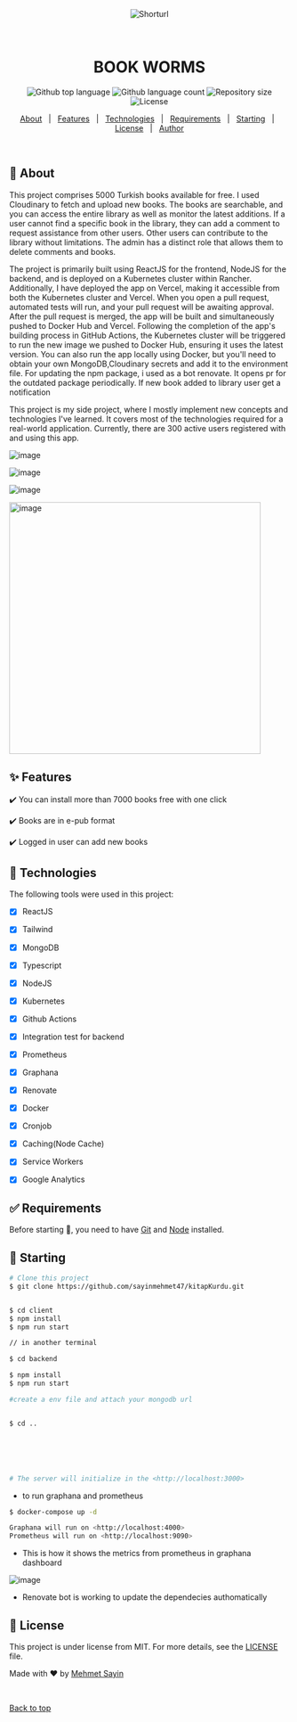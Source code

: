 <div align="center" id="top"> 
  <img src="./.github/app.gif" alt="Shorturl" />

&#xa0;

  <!-- <a href="https://shorturl.netlify.app">Demo</a> -->
</div>

<h1 align="center">BOOK WORMS</h1>

<p align="center">
  <img alt="Github top language" src="https://img.shields.io/github/languages/top/{{YOUR_GITHUB_USERNAME}}/shorturl?color=56BEB8">

  <img alt="Github language count" src="https://img.shields.io/github/languages/count/{{YOUR_GITHUB_USERNAME}}/shorturl?color=56BEB8">

  <img alt="Repository size" src="https://img.shields.io/github/repo-size/{{YOUR_GITHUB_USERNAME}}/shorturl?color=56BEB8">

  <img alt="License" src="https://img.shields.io/github/license/{{YOUR_GITHUB_USERNAME}}/shorturl?color=56BEB8">

  <!-- <img alt="Github issues" src="https://img.shields.io/github/issues/{{YOUR_GITHUB_USERNAME}}/shorturl?color=56BEB8" /> -->

  <!-- <img alt="Github forks" src="https://img.shields.io/github/forks/{{YOUR_GITHUB_USERNAME}}/shorturl?color=56BEB8" /> -->

  <!-- <img alt="Github stars" src="https://img.shields.io/github/stars/{{YOUR_GITHUB_USERNAME}}/shorturl?color=56BEB8" /> -->
</p>

<!-- Status -->

<!-- <h4 align="center">
	🚧  Shorturl 🚀 Under construction....  🚧
</h4>

<hr> -->

<p align="center">
  <a href="#dart-about">About</a> &#xa0; | &#xa0; 
  <a href="#sparkles-features">Features</a> &#xa0; | &#xa0;
  <a href="#rocket-technologies">Technologies</a> &#xa0; | &#xa0;
  <a href="#white_check_mark-requirements">Requirements</a> &#xa0; | &#xa0;
  <a href="#checkered_flag-starting">Starting</a> &#xa0; | &#xa0;
  <a href="#memo-license">License</a> &#xa0; | &#xa0;
  <a href="https://github.com/sayinmehmet47" target="_blank">Author</a>
</p>

<br>

## :dart: About

This project comprises 5000 Turkish books available for free. I used Cloudinary to fetch and upload new books. The books are searchable, and you can access the entire library as well as monitor the latest additions. If a user cannot find a specific book in the library, they can add a comment to request assistance from other users. Other users can contribute to the library without limitations. The admin has a distinct role that allows them to delete comments and books.

The project is primarily built using ReactJS for the frontend, NodeJS for the backend, and is deployed on a Kubernetes cluster within Rancher. Additionally, I have deployed the app on Vercel, making it accessible from both the Kubernetes cluster and Vercel. When you open a pull request, automated tests will run, and your pull request will be awaiting approval. After the pull request is merged, the app will be built and simultaneously pushed to Docker Hub and Vercel. Following the completion of the app's building process in GitHub Actions, the Kubernetes cluster will be triggered to run the new image we pushed to Docker Hub, ensuring it uses the latest version. You can also run the app locally using Docker, but you'll need to obtain your own MongoDB,Cloudinary secrets and add it to the environment file.
For updating the npm package, i used as a bot renovate. It opens pr for the outdated package periodically.
If new book added to library user get a notification

This project is my side project, where I mostly implement new concepts and technologies I've learned. It covers most of the technologies required for a real-world application. Currently, there are 300 active users registered with and using this app.


![image](https://github.com/sayinmehmet47/kitapKurdu/assets/75525090/e7913605-ef0a-429e-a166-166dd10c0869)

![image](https://github.com/sayinmehmet47/kitapKurdu/assets/75525090/b8f621b1-c6ac-4756-b7ab-cae86ba33391)

![image](https://github.com/sayinmehmet47/kitapKurdu/assets/75525090/ab7ea536-c764-4556-9167-9d554393b164)

<img width="452" alt="image" src="https://github.com/sayinmehmet47/kitapKurdu/assets/75525090/716a4150-0451-4933-839f-611d17efc4c4">



## :sparkles: Features

:heavy_check_mark: You can install more than 7000 books free with one click

:heavy_check_mark: Books are in e-pub format

:heavy_check_mark: Logged in user can add new books

## :rocket: Technologies

The following tools were used in this project:

- [x] ReactJS
- [x] Tailwind
- [x] MongoDB
- [x] Typescript
- [x] NodeJS
- [x] Kubernetes
- [x] Github Actions
- [x] Integration test for backend
- [x] Prometheus
- [x] Graphana
- [x] Renovate
- [x] Docker
- [x] Cronjob
- [x] Caching(Node Cache)
- [x] Service Workers
- [x] Google Analytics


## :white_check_mark: Requirements

Before starting :checkered_flag:, you need to have [Git](https://git-scm.com) and [Node](https://nodejs.org/en/) installed.

## :checkered_flag: Starting

```bash
# Clone this project
$ git clone https://github.com/sayinmehmet47/kitapKurdu.git


$ cd client
$ npm install
$ npm run start

// in another terminal

$ cd backend

$ npm install
$ npm run start

#create a env file and attach your mongodb url


$ cd ..






# The server will initialize in the <http://localhost:3000>
```

- to run graphana and prometheus

```bash
$ docker-compose up -d

Graphana will run on <http://localhost:4000>
Prometheus will run on <http://localhost:9090>

```


- This is how it shows the metrics from prometheus in graphana dashboard

![image](https://github.com/sayinmehmet47/kitapKurdu/assets/75525090/9ead309b-e96b-4306-88e9-61608b20f736)


- Renovate bot is working to update the dependecies authomatically


## :memo: License

This project is under license from MIT. For more details, see the [LICENSE](LICENSE.md) file.

Made with :heart: by <a href="https://github.com/sayinmehmet47" target="_blank">Mehmet Sayin</a>

&#xa0;

<a href="#top">Back to top</a>

